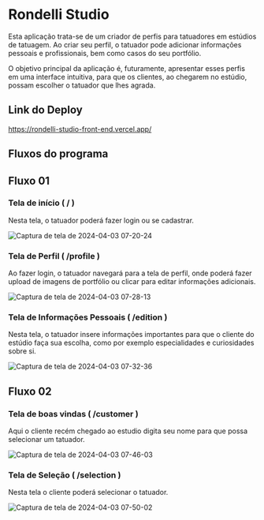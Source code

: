 # Rondelli Studio

Esta aplicação trata-se de um criador de perfis para tatuadores em estúdios de tatuagem. Ao criar seu perfil, o tatuador pode adicionar informações pessoais e profissionais, bem como casos do seu portfólio.

O objetivo principal da aplicação é, futuramente, apresentar esses perfis em uma interface intuitiva, para que os clientes, ao chegarem no estúdio, possam 
escolher o tatuador que lhes agrada.

## Link do Deploy

https://rondelli-studio-front-end.vercel.app/

## Fluxos do programa

## Fluxo 01

### Tela de início ( / )

Nesta tela, o tatuador poderá fazer login ou se cadastrar.

![Captura de tela de 2024-04-03 07-20-24](https://github.com/PedroRondelli/rondelli-studio-front-end/assets/111031493/f9512314-3ce2-4504-9886-2bd8afbfcba1)

### Tela de Perfil ( /profile )

Ao fazer login, o tatuador navegará para a tela de perfil, onde poderá fazer upload de imagens de portfólio ou clicar para editar informações adicionais.

![Captura de tela de 2024-04-03 07-28-13](https://github.com/PedroRondelli/rondelli-studio-front-end/assets/111031493/0b29b1d2-e7ba-4c9c-9423-64191cea997a)

### Tela de Informações Pessoais ( /edition )

Nesta tela, o tatuador insere informações importantes para que o cliente do estúdio faça sua escolha, como por exemplo especialidades e curiosidades sobre si.

![Captura de tela de 2024-04-03 07-32-36](https://github.com/PedroRondelli/rondelli-studio-front-end/assets/111031493/d9f042b6-5292-4250-8939-bc1a7815ee9c)

## Fluxo 02

### Tela de boas vindas ( /customer )

Aqui o cliente recém chegado ao estudio digita seu nome para que possa selecionar um tatuador.

![Captura de tela de 2024-04-03 07-46-03](https://github.com/PedroRondelli/rondelli-studio-front-end/assets/111031493/d40d0027-4a34-4d24-a6c5-ef8bbb3f7253)

### Tela de Seleção ( /selection )

Nesta tela o cliente poderá selecionar o tatuador.

![Captura de tela de 2024-04-03 07-50-02](https://github.com/PedroRondelli/rondelli-studio-front-end/assets/111031493/03de53fc-2ab3-4a36-b29d-be7f006a54f4)
